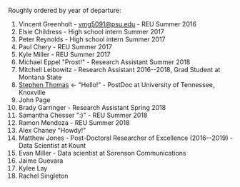 Roughly ordered by year of departure:

1. Vincent Greenholt - vmg5091@psu.edu - REU Summer 2016
1. Elsie Childress - High school intern Summer 2017
1. Peter Reynolds - High school intern Summer 2017
1. Paul Chery - REU Summer 2017
1. Kyle Miller - REU Summer 2017
1. Michael Eppel "Prost!" - Research Assistant Summer 2018
1. Mitchell Leibowitz - Research Assistant 2016--2018, Grad Student at Montana State
1. [Stephen Thomas](https://amburan.github.io/) <- "Hello!" - PostDoc at University of Tennessee, Knoxville
1. John Page
1. Brady Garringer - Research Assistant Spring 2018
1. Samantha Chesser ":)" - REU Summer 2018
1. Ramon Mendoza - REU Summer 2018
1. Alex Chaney "Howdy!"
1. Matthew Jones - Post-Doctoral Researcher of Excellence (2016--2019) - Data Scientist at Kount
1. Evan Miller - Data scientist at Sorenson Communications
1. Jaime Guevara
1. Kylee Lay
1. Rachel Singleton
